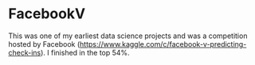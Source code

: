 # FacebookV

This was one of my earliest data science projects and was a competition hosted by Facebook (https://www.kaggle.com/c/facebook-v-predicting-check-ins).  I finished in the top 54%.
